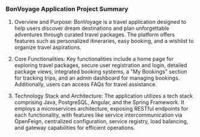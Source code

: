 ### BonVoyage Application Project Summary

1. Overview and Purpose:
   BonVoyage is a travel application designed to help users discover dream destinations and plan unforgettable adventures through curated travel packages. The platform offers features such as personalized itineraries, easy booking, and a wishlist to organize travel aspirations.

2. Core Functionalities: 
   Key functionalities include a home page for exploring travel packages, secure user registration and login, detailed package views, integrated booking systems, a "My Bookings" section for tracking trips, and an admin dashboard for managing bookings. Additionally, users can access FAQs for travel assistance.

3. Technology Stack and Architecture:
   The application utilizes a tech stack comprising Java, PostgreSQL, Angular, and the Spring Framework. It employs a microservices architecture, exposing RESTful endpoints for each functionality, with features like service intercommunication via OpenFeign, centralized configuration, service registry, load balancing, and gateway capabilities for efficient operations.
